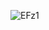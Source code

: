 ![EFz1](https://user-images.githubusercontent.com/112539979/188233625-745db623-79d9-4510-96dd-f8e5a759c2b8.gif)
